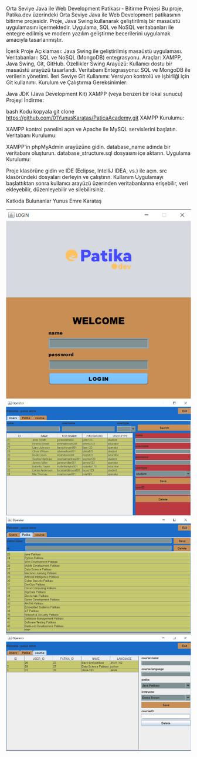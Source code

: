 Orta Seviye Java ile Web Development Patikası - Bitirme Projesi
Bu proje, Patika.dev üzerindeki Orta Seviye Java ile Web Development patikasının bitirme projesidir. Proje, Java Swing kullanarak geliştirilmiş bir masaüstü uygulamasını içermektedir. Uygulama, SQL ve NoSQL veritabanları ile entegre edilmiş ve modern yazılım geliştirme becerilerini uygulamak amacıyla tasarlanmıştır.

İçerik
Proje Açıklaması: Java Swing ile geliştirilmiş masaüstü uygulaması.
Veritabanları: SQL ve NoSQL (MongoDB) entegrasyonu.
Araçlar: XAMPP, Java Swing, Git, GitHub.
Özellikler
Swing Arayüzü: Kullanıcı dostu bir masaüstü arayüzü tasarlandı.
Veritabanı Entegrasyonu: SQL ve MongoDB ile verilerin yönetimi.
İleri Seviye Git Kullanımı: Versiyon kontrolü ve işbirliği için Git kullanımı.
Kurulum ve Çalıştırma
Gereksinimler:

Java JDK (Java Development Kit)
XAMPP (veya benzeri bir lokal sunucu)
Projeyi İndirme:

bash
Kodu kopyala
git clone https://github.com/01YunusKaratas/PaticaAcademy.git
XAMPP Kurulumu:

XAMPP kontrol panelini açın ve Apache ile MySQL servislerini başlatın.
Veritabanı Kurulumu:

XAMPP'in phpMyAdmin arayüzüne gidin.
database_name adında bir veritabanı oluşturun.
database_structure.sql dosyasını içe aktarın.
Uygulama Kurulumu:

Proje klasörüne gidin ve IDE (Eclipse, IntelliJ IDEA, vs.) ile açın.
src klasöründeki dosyaları derleyin ve çalıştırın.
Kullanım
Uygulamayı başlattıktan sonra kullanıcı arayüzü üzerinden veritabanlarına erişebilir, veri ekleyebilir, düzenleyebilir ve silebilirsiniz.

Katkıda Bulunanlar
Yunus Emre Karataş



![Ana Ekran](https://github.com/01YunusKaratas/PaticaAcademy/blob/main/JAVA102/Patika-Dev/src/com/patikadev/resources/Ekran%20g%C3%B6r%C3%BCnt%C3%BCs%C3%BC%202024-08-13%20160643.png)
![Users Arayüzü](https://github.com/01YunusKaratas/PaticaAcademy/blob/main/JAVA102/Patika-Dev/src/com/patikadev/resources/Ekran%20g%C3%B6r%C3%BCnt%C3%BCs%C3%BC%202024-08-13%20160711.png)
![Patika Arayüzü](https://github.com/01YunusKaratas/PaticaAcademy/blob/main/JAVA102/Patika-Dev/src/com/patikadev/resources/Ekran%20g%C3%B6r%C3%BCnt%C3%BCs%C3%BC%202024-08-13%20160728.png)
![Course Arayüzü](https://github.com/01YunusKaratas/PaticaAcademy/blob/main/JAVA102/Patika-Dev/src/com/patikadev/resources/Ekran%20g%C3%B6r%C3%BCnt%C3%BCs%C3%BC%202024-08-13%20160738.png)


